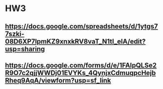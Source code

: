 # HW3
## https://docs.google.com/spreadsheets/d/1ytgs77szki-08D6XP7IpmKZ9xnxkRV8vaT_N1tI_elA/edit?usp=sharing

## https://docs.google.com/forms/d/e/1FAIpQLSe2R9O7c2qjjWWDj01EVYKs_4QynjxCdmuqpcHejbRheq9AqA/viewform?usp=sf_link

